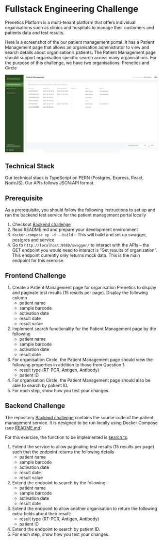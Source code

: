 # Fullstack Engineering Challenge

Prenetics Platform is a multi-tenant platform that offers individual organisations such as clinics and hospitals to manage their customers and patients data and test results. 

Here is a screenshot of the our patient management portal. It has a Patient Management page that allows an organisation administrator to view and search details about organisation’s patients. The Patient Management page should support organisation specific search across many organisations. For the purpose of this challenge, we have two organisations: Prenetics and Circle

![Patient management portal](portal.png "Patient management portal")

## Technical Stack
Our technical stack is TypeScript on PERN (Postgres, Express, React, NodeJS). Our APIs follows JSON:API format.

## Prerequisite
As a prerequisite, you should follow the following instructions to set up and run the backend test service for the patient management portal locally

1. Checkout [Backend challenge](https://github.com/Prenetics/prenetics-backend-assignment)
2. Read README.md and prepare your development environment 
3. `docker-compose up -d --build` – This will build and set up swagger, postgres and service
4. Go to `http://localhost:9080/swagger/` to interact with the APIs – the GET endpoint you would need to interact is “Get results of organisation”. This endpoint currently only returns mock data. This is the main endpoint for this exercise.

## Frontend Challenge
1. Create a Patient Management page for organisation Prenetics to display and paginate test results (15 results per page). Display the following column
    * patient name
    * sample barcode
    * activation date
    * result date
    * result value
2. Implement search functionality for the Patient Management page by the following
    * patient name
    * sample barcode
    * activation date
    * result date
3. For organisation Circle, the Patient Management page should view the following properties in addition to those from Question 1:
    * result type (RT-PCR, Antigen, Antibody)
    * patient ID
4. For organisation Circle, the Patient Management page should also be able to search by patient ID.
5. For each step, show how you test your changes.

## Backend Challenge
The repository [Backend challenge](https://github.com/Prenetics/prenetics-backend-assignment) contains the source code of the patient management service. It is designed to be run locally using Docker Compose (see [README.md](https://github.com/Prenetics/prenetics-backend-assignment/blob/main/README.md))

For this exercise, the function to be implemented is [search.ts](https://github.com/Prenetics/prenetics-backend-assignment/blob/main/src/component/search.ts). 

1. Extend the service to allow paginating test results (15 results per page) such that the endpoint returns the following details
    * patient name
    * sample barcode
    * activation date
    * result date
    * result value
2. Extend the endpoint to search by the following:
    * patient name
    * sample barcode
    * activation date
    * result date
3. Extend the endpoint to allow another organisation to return the following extra fields about their result:
    * result type (RT-PCR, Antigen, Antibody)
    * patient ID
4. Extend the endpoint to search by patient ID.
5. For each step, show how you test your changes.